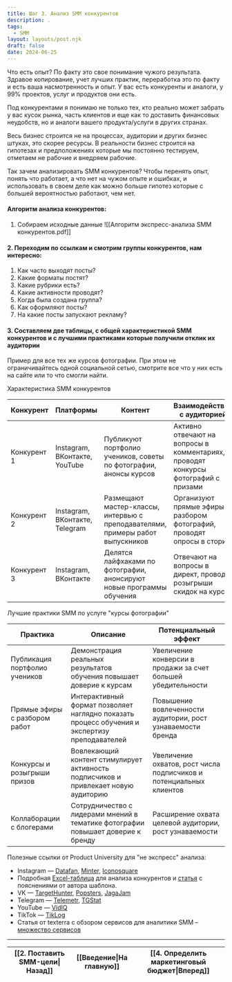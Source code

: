 ```yaml
---
title: Шаг 3. Анализ SMM конкурентов
description: .
tags:
  - SMM
layout: layouts/post.njk
draft: false
date: 2024-06-25
---
```


Что есть опыт? По факту это свое понимание чужого результата. Здравое копирование, учет лучших практик, переработка это по факту и есть ваша насмотренность и опыт. У вас есть конкуренты и аналоги, у 99% проектов, услуг и продуктов они есть.

Под конкурентами я понимаю не только тех, кто реально может забрать у вас кусок рынка, часть клиентов и еще как то доставить финансовых неудобств, но и аналоги вашего продукта/услуги в других странах. 

Весь бизнес строится не на процессах, аудитории и других бизнес штуках, это скорее ресурсы. В реальности бизнес строится на гипотезах и предположениях которые мы постоянно тестируем, отметаем не рабочие и внедряем рабочие.

Так зачем анализировать SMM конкурентов? Чтобы перенять опыт, понять что работает, а что нет на чужом опыте и ошибках, и использовать в своем деле как можно больше гипотез которые с большей вероятностью работают, чем нет.

#### Алгоритм анализа конкурентов:

1. Собираем исходные данные
![[Алгоритм экспресс-анализа SMM конкурентов.pdf]]

#### 2. Переходим по ссылкам и смотрим группы конкурентов, нам интересно:

1. Как часто выходят посты?
2. Какие форматы постят?
3. Какие рубрики есть?
4. Какие активности проводят?
5. Когда была создана группа?
6. Как оформляют посты?
7. На какие посты запускают рекламу?

#### 3. Составляем две таблицы, с общей характеристикой SMM конкурентов и с лучшими практиками которые получили отклик их аудитории

Пример для все тех же курсов фотографии. При этом не ограничивайтесь одной социальной сетью, смотрите все что у них есть на сайте или то что смогли найти.

Характеристика SMM конкурентов

| Конкурент   | Платформы                      | Контент                                                                        | Взаимодействие с аудиторией                                                        | Продвижение                                                        |
| ----------- | ------------------------------ | ------------------------------------------------------------------------------ | ---------------------------------------------------------------------------------- | ------------------------------------------------------------------ |
| Конкурент 1 | Instagram, ВКонтакте, YouTube  | Публикуют портфолио учеников, советы по фотографии, анонсы курсов              | Активно отвечают на вопросы в комментариях, проводят конкурсы фотографий с призами | Таргетированная реклама в Instagram и ВК, коллаборации с блогерами |
| Конкурент 2 | Instagram, ВКонтакте, Telegram | Размещают мастер-классы, интервью с преподавателями, примеры работ выпускников | Организуют прямые эфиры с разбором фотографий, проводят опросы в сторис            | Таргетированная реклама в VK, email-рассылки                       |
| Конкурент 3 | Instagram, ВКонтакте           | Делятся лайфхаками по фотографии, анонсируют новые программы обучения          | Отвечают на вопросы в директ, проводят розыгрыши скидок на курсы                   | Таргетированная реклама в Instagram, публикации у блогеров         |

Лучшие практики SMM по услуге "курсы фотографии"

| Практика                      | Описание                                                                                      | Потенциальный эффект                                                |
| ----------------------------- | --------------------------------------------------------------------------------------------- | ------------------------------------------------------------------- |
| Публикация портфолио учеников | Демонстрация реальных результатов обучения повышает доверие к курсам                          | Увеличение конверсии в продажи за счет большей убедительности       |
| Прямые эфиры с разбором работ | Интерактивный формат позволяет наглядно показать процесс обучения и экспертизу преподавателей | Повышение вовлеченности аудитории, рост узнаваемости бренда         |
| Конкурсы и розыгрыши призов   | Вовлекающий контент стимулирует активность подписчиков и привлекает новую аудиторию           | Увеличение охватов, рост числа подписчиков и потенциальных клиентов |
| Коллаборации с блогерами      | Сотрудничество с лидерами мнений в тематике фотографии повышает доверие к бренду              | Расширение охвата целевой аудитории, рост узнаваемости              |

Полезные ссылки от Product University для "не экспресс" анализа:
- Instagram — [Datafan](https://datafan.pro/?roistat_visit=315180), [Minter](https://minter.io/?roistat_visit=315180), [Iconosquare](https://pro.iconosquare.com/?roistat_visit=315180)
- Подробная [Excel-таблица](https://drive.google.com/file/d/1RJWktSEWj-9e1rRKHZokoCxvSbXSwnjL/view?usp=sharing&roistat_visit=315180) для анализа конкурентов и [статья](https://vc.ru/marketing/181297-analiz-konkurentov-na-praktike-10-shagov-shablon?roistat_visit=315180) с пояснениями от автора шаблона.
- VK — [TargetHunter](https://targethunter.ru/?roistat_visit=315180), [Popsters](https://popsters.ru/?roistat_visit=315180), [JagaJam](https://jagajam.io/?roistat_visit=315180)
- Telegram — [Telemetr](https://telemetr.me/?roistat_visit=315180), [TGStat](https://tgstat.ru/?roistat_visit=315180)
- YouTube — [VidIQ](https://vidiq.com/ru/?roistat_visit=315180)
- TikTok — [TikLog](https://tiklog.org/?roistat_visit=315180)
- Статья от texterra с обзором сервисов для аналитики SMM – [множество сервисов](https://texterra.ru/blog/kak-otsenit-smm-prodvizhenie-v-tsifrakh-servisov-statistiki-i-analitiki-sotssetey.html?roistat_visit=315180)


<hr>

| [[2. Поставить SMM-цели\|Назад]] | [[Введение\|На главную]] | [[4. Определить маркетинговый бюджет\|Вперед]] |
| -------------------------------- | ------------------------ | ---------------------------------------------- |
